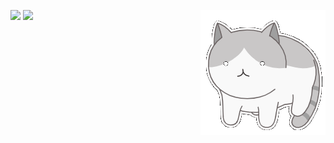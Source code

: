 <a href=""><img align="top" src="https://github-readme-stats.vercel.app/api?username=CyberPotat42&count_private=true&show_icons=true&theme=tokyonight&include_all_commits=true&hide_border=true&hide_rank=true&disable_animations=true" /></a>
<a href=""><img align="top" src="https://github-readme-stats.vercel.app/api/top-langs/?username=CyberPotat42&theme=tokyonight&hide_border=true&layout=compact&hide=html&langs_count=10" /></a>
<img align="right" alt="GIF" src="https://github.com/CyberPotat42/CyberPotat42/raw/main/kit.gif" />
